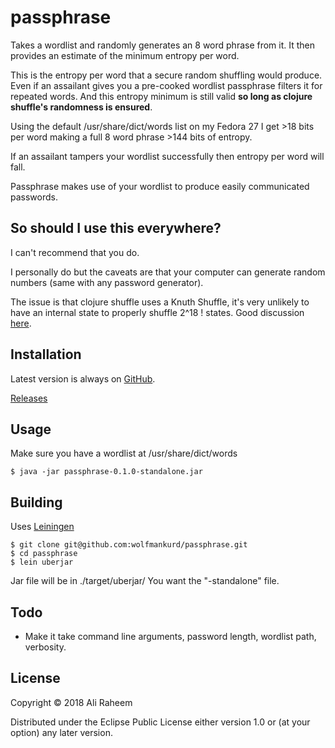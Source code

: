 # passphrase

Takes a wordlist and randomly generates an 8 word phrase from it. It then provides an estimate of the minimum entropy per word.

This is the entropy per word that a secure random shuffling would produce. Even if an assailant gives you a pre-cooked wordlist passphrase filters it for repeated words. And this entropy minimum is still valid **so long as clojure shuffle's randomness is ensured**.

Using the default /usr/share/dict/words list on my Fedora 27 I get >18 bits per word making a full 8 word phrase >144 bits of entropy.

If an assailant tampers your wordlist successfully then entropy per word will fall.

Passphrase makes use of your wordlist to produce easily communicated passwords.

## So should I use this everywhere?

I can't recommend that you do.

I personally do but the caveats are that your computer can generate random numbers (same with any password generator).

The issue is that clojure shuffle uses a Knuth Shuffle, it's very unlikely to have an internal state to properly shuffle 2^18 ! states. Good discussion [here](https://blog.dandyer.co.uk/2008/04/10/a-java-programmers-guide-to-random-numbers-part-3-seeding/).

## Installation

Latest version is always on [GitHub](https://github.com/wolfmankurd/passphrase).

[Releases](https://github.com/wolfmankurd/passphrase/releases)

## Usage

Make sure you have a wordlist at /usr/share/dict/words

```
$ java -jar passphrase-0.1.0-standalone.jar
```

## Building

Uses [Leiningen](https://leiningen.org/)

```
$ git clone git@github.com:wolfmankurd/passphrase.git
$ cd passphrase
$ lein uberjar
```

Jar file will be in ./target/uberjar/ You want the "-standalone" file.

## Todo

* Make it take command line arguments, password length, wordlist path, verbosity.

## License

Copyright © 2018 Ali Raheem

Distributed under the Eclipse Public License either version 1.0 or (at
your option) any later version.
